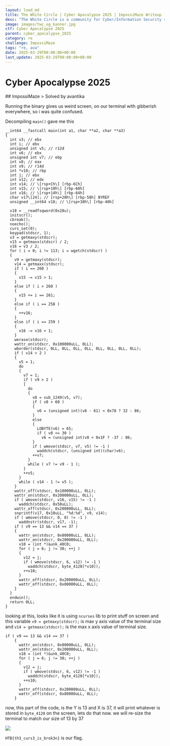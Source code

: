 ```yaml
---
layout: load_md
title: The White Circle | Cyber Apocalypse 2025 | ImpossiMaze Writeup
desc: "The White Circle is a community for Cyber/Information Security students, enthusiasts and professionals. You can discuss anything related to Security, share your knowledge with others, get help when you need it and proceed further in your journey with amazing people from all over the world."
image: images/twc_og_banner.jpg
ctf: Cyber Apocalypse 2025
parent: cyber_apocalypse_2025
category: re
challenge: ImpossiMaze
tags: "re, ava"
date: 2025-03-29T00:00:00+00:00
last_update: 2025-03-29T00:00:00+00:00
---
```


<h1 class="heading card-title white-text">Cyber Apocalypse 2025</h1>
## ImpossiMaze
> Solved by avantika

Running the binary gives us weird screen, on our terminal with gibberish everywhere, so i was quite confused.

Decompiling `main()` gave me this


    __int64 __fastcall main(int a1, char **a2, char **a3)
    {
      int v3; // ebx
      int i; // ebx
      unsigned int v5; // r12d
      int v6; // ebx
      unsigned int v7; // ebp
      int v8; // eax
      int v9; // r14d
      int *v10; // rbp
      int j; // ebx
      int v12; // edx
      int v14; // \[rsp+Ch\] [rbp-6Ch]
      int v15; // \[rsp+10h\] [rbp-68h]
      int v16; // \[rsp+14h\] [rbp-64h]
      char v17\[24]; // [rsp+20h\] [rbp-58h] BYREF
      unsigned __int64 v18; // \[rsp+38h\] [rbp-40h]
    
      v18 = __readfsqword(0x28u);
      initscr();
      cbreak();
      noecho();
      curs_set(0);
      keypad(stdscr, 1);
      v3 = getmaxy(stdscr);
      v15 = getmaxx(stdscr) / 2;
      v16 = v3 / 2;
      for ( i = 0; i != 113; i = wgetch(stdscr) )
      {
        v9 = getmaxy(stdscr);
        v14 = getmaxx(stdscr);
        if ( i == 260 )
        {
          v15 -= v15 > 1;
        }
        else if ( i > 260 )
        {
          v15 += i == 261;
        }
        else if ( i == 258 )
        {
          ++v16;
        }
        else if ( i == 259 )
        {
          v16 -= v16 > 1;
        }
        werase(stdscr);
        wattr_on(stdscr, 0x100000uLL, 0LL);
        wborder(stdscr, 0LL, 0LL, 0LL, 0LL, 0LL, 0LL, 0LL, 0LL);
        if ( v14 > 2 )
        {
          v5 = 1;
          do
          {
            v7 = 1;
            if ( v9 > 2 )
            {
              do
              {
                v8 = sub_1249(v5, v7);
                if ( v8 > 60 )
                {
                  v6 = (unsigned int)(v8 - 61) < 0x78 ? 32 : 86;
                }
                else
                {
                  LOBYTE(v6) = 65;
                  if ( v8 <= 30 )
                    v6 = (unsigned int)v8 < 0x1F ? -37 : 86;
                }
                if ( wmove(stdscr, v7, v5) != -1 )
                  waddch(stdscr, (unsigned int)(char)v6);
                ++v7;
              }
              while ( v7 != v9 - 1 );
            }
            ++v5;
          }
          while ( v14 - 1 != v5 );
        }
        wattr_off(stdscr, 0x100000uLL, 0LL);
        wattr_on(stdscr, 0x200000uLL, 0LL);
        if ( wmove(stdscr, v16, v15) != -1 )
          waddch(stdscr, 0x58uLL);
        wattr_off(stdscr, 0x200000uLL, 0LL);
        snprintf(v17, 0x10uLL, "%d:%d", v9, v14);
        if ( wmove(stdscr, 0, 0) != -1 )
          waddnstr(stdscr, v17, -1);
        if ( v9 == 13 && v14 == 37 )
        {
          wattr_on(stdscr, 0x80000uLL, 0LL);
          wattr_on(stdscr, 0x200000uLL, 0LL);
          v10 = (int *)&unk_40C0;
          for ( j = 6; j != 30; ++j )
          {
            v12 = j;
            if ( wmove(stdscr, 6, v12) != -1 )
              waddch(stdscr, byte_4120[*v10]);
            ++v10;
          }
          wattr_off(stdscr, 0x200000uLL, 0LL);
          wattr_off(stdscr, 0x80000uLL, 0LL);
        }
      }
      endwin();
      return 0LL;
    }

looking at this, looks like it is using `ncurses` lib to print stuff on screen and this variable
`v9 = getmaxy(stdscr);` is max y axis value of the terminal size and `v14 = getmaxx(stdscr);` is the max x axis value of terminal size.


    if ( v9 == 13 && v14 == 37 )
        {
          wattr_on(stdscr, 0x80000uLL, 0LL);
          wattr_on(stdscr, 0x200000uLL, 0LL);
          v10 = (int *)&unk_40C0;
          for ( j = 6; j != 30; ++j )
          {
            v12 = j;
            if ( wmove(stdscr, 6, v12) != -1 )
              waddch(stdscr, byte_4120[*v10]);
            ++v10;
          }
          wattr_off(stdscr, 0x200000uLL, 0LL);
          wattr_off(stdscr, 0x80000uLL, 0LL);
        }

now, this part of the code, is the Y is 13 and X is 37, it will print whatever is stored in `byte_4120` on the screen, lets do that now.
we will re-size the terminal to match our size of 13 by 37


![](https://i.imgur.com/7Y3Cbtb.png)


`HTB{th3_curs3_is_brok3n}` is our flag.

